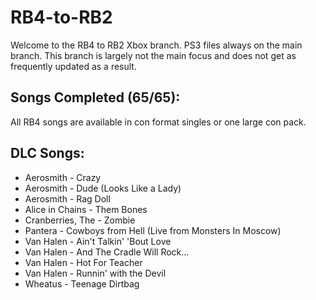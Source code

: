 # RB4-to-RB2

Welcome to the RB4 to RB2 Xbox branch. PS3 files always on the main branch.
This branch is largely not the main focus and does not get as frequently updated as a result.

## Songs Completed (65/65):

All RB4 songs are available in con format singles or one large con pack.


## DLC Songs:

*  Aerosmith - Crazy
*  Aerosmith - Dude (Looks Like a Lady)
*  Aerosmith - Rag Doll
*  Alice in Chains - Them Bones
*  Cranberries, The - Zombie
*  Pantera - Cowboys from Hell (Live from Monsters In Moscow)
*  Van Halen - Ain't Talkin' 'Bout Love
*  Van Halen - And The Cradle Will Rock...
*  Van Halen - Hot For Teacher
*  Van Halen - Runnin' with the Devil
*  Wheatus - Teenage Dirtbag
